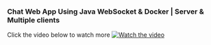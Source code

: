 ### Chat Web App Using Java WebSocket & Docker | Server & Multiple clients

Click the video below to watch more
[![Watch the video](https://img.youtube.com/vi/WLcfW4uaoGE/maxresdefault.jpg)](https://youtu.be/WLcfW4uaoGE)
